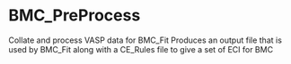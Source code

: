 # BMC_PreProcess
Collate and process VASP data for BMC_Fit
Produces an output file that is used by BMC_Fit along with a CE_Rules file to give a set of ECI for BMC
